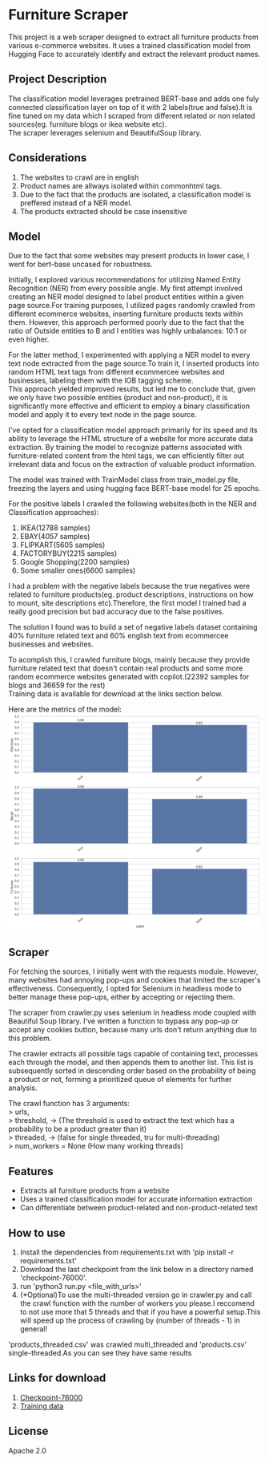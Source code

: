 # Furniture Scraper

This project is a web scraper designed to extract all furniture products from various e-commerce websites. It uses a trained classification model from Hugging Face to accurately identify and extract the relevant product names.  

## Project Description

The classification model leverages pretrained BERT-base and adds one fuly connected classification layer on top of it with 2 labels(true and false).It is fine tuned on my data which I scraped from different related or non related sources(eg. furniture blogs or ikea website etc).  
The scraper leverages selenium and BeautifulSoup library.


## Considerations
1. The websites to crawl are in english 
2. Product names are allways isolated within commonhtml tags.
3. Due to the fact that the products are isolated, a classification model is preffered instead of a NER model.
4. The products extracted should be case insensitive

## Model 
Due to the fact that some websites may present products in lower case, I went for bert-base uncased for robustness.

Initially, I explored various recommendations for utilizing Named Entity Recognition (NER) from every possible angle. My first attempt involved creating an NER model designed to label product entities within a given page source.For training purposes, I utilized pages randomly crawled from different ecommerce websites, inserting furniture products texts within them. However, this approach performed poorly due to the fact that the ratio of Outside entities to B and I entities was highly unbalances: 10:1 or even higher.

For the latter method, I experimented with applying a NER model to every text node extracted from the page source.To train it, I inserted products into random HTML text tags from different ecommercee websites and businesses, labeling them with the IOB tagging scheme.  
This approach yielded improved results, but led me to conclude that, given we only have two possible entities (product and non-product), it is significantly more effective and efficient to employ a binary classification model and apply it to every text node in the page source.  

I've opted for a classification model approach primarily for its speed and its ability to leverage the HTML structure of a website for more accurate data extraction. By training the model to recognize patterns associated with furniture-related content from the html tags, we can efficiently filter out irrelevant data and focus on the extraction of valuable product information.  

The model was trained with TrainModel class from train_model.py file, freezing the layers and using hugging face BERT-base model for 25 epochs. 

For the positive labels I crawled the following websites(both in the NER and Classification approaches):  
1. IKEA(12788 samples)  
2. EBAY(4057 samples)  
3. FLIPKART(5605 samples)  
4. FACTORYBUY(2215 samples)  
5. Google Shopping(2200 samples)  
6. Some smaller ones(6600 samples)  

I had a problem with the negative labels because the true negatives were related to furniture products(eg. product descriptions, instructions on how to mount, site descriptions etc).Therefore, the first model I trained had a really good precision but bad accuracy due to the false positives.    

The solution I found was to build a set of negative labels dataset containing 40% furniture related text and 60% english text from ecommercee businesses and websites.

To acomplish this, I crawled furniture blogs, mainly because they provide furniture related text that doesn't contain real products and some more random ecommerce websites generated with copilot.(22392 samples for blogs and 36659 for the rest)   
Training data is available for download at the links section below.

Here are the metrics of the model:  
![Metrics](metrics.png "Model metrics")

## Scraper
For fetching the sources, I initially went with the requests module. However, many websites had annoying pop-ups and cookies that limited the scraper's effectiveness. Consequently, I opted for Selenium in headless mode to better manage these pop-ups, either by accepting or rejecting them.

The scraper from crawler.py uses selenium in headless mode coupled with Beautiful Soup library.	I've written a function to bypass any pop-up or accept any cookies button, because many urls don't return anything due to this problem.  


The crawler extracts all possible tags capable of containing text, processes each through the model, and then appends them to another list. This list is subsequently sorted in descending order based on the probability of being a product or not, forming a prioritized queue of elements for further analysis.

The crawl function has 3 arguments:  
    > urls,  
	> threshold, -> (The threshold is used to extract the text which has a probability to be a product greater than it)  
	> threaded, -> (false for single threaded, tru for multi-threading)  
	> num_workers = None (How many working threads)  

## Features

- Extracts all furniture products from a website  
- Uses a trained classification model for accurate information extraction  
- Can differentiate between product-related and non-product-related text  

## How to use
1. Install the dependencies from requirements.txt with 'pip install -r requirements.txt' 
2. Download the last checkpoint from the link below in a directory named 'checkpoint-76000'.  
3. run 'python3 run.py <file_with_urls>' 
4. (*Optional)To use the multi-threaded version go in crawler.py and call the crawl function with the number of workers you please.I reccomend to not use more that 5 threads and that if you have a powerful setup.This will speed up the process of crawling by (number of threads - 1) in general!    

'products_threaded.csv' was crawled multi_threaded and 'products.csv' single-threaded.As you can see they have same results

## Links for download

1. [Checkpoint-76000](https://www.dropbox.com/scl/fi/k7pcm3nab3thwf7w2jzef/checkpoint-76000.zip?rlkey=pm4h7jf52kusx67pf71cls38n&dl=0)
2. [Training data](https://www.dropbox.com/scl/fi/xdexlxgd3sx88k11692rj/training_data.zip?rlkey=e5b2mldouftl5kflk1zacuj9l&dl=0)


## License
Apache 2.0
